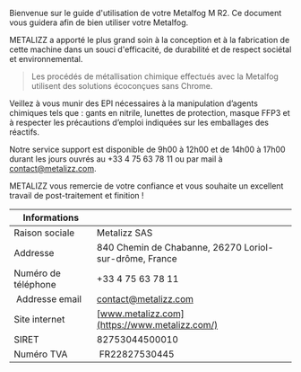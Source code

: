 Bienvenue sur le guide d'utilisation de votre Metalfog M R2. Ce document vous guidera afin de bien utiliser votre Metalfog.

METALIZZ a apporté le plus grand soin à la conception et à la fabrication de cette machine dans un souci d'efficacité, de durabilité et de respect sociétal et environnemental.

> Les procédés de métallisation chimique effectués avec la Metalfog utilisent des solutions écoconçues sans Chrome.

Veillez à vous munir des EPI nécessaires à la manipulation d’agents chimiques tels que : gants en nitrile, lunettes de protection, masque FFP3 et à respecter les précautions d’emploi indiquées sur les emballages des réactifs.

Notre service support est disponible de 9h00 à 12h00 et de 14h00 à 17h00 durant les jours ouvrés au +33 4 75 63 78 11 ou par mail à [contact@metalizz.com](mailto:contact@metalizz.com).

METALIZZ vous remercie de votre confiance et vous souhaite un excellent travail de post-traitement et finition !

| Informations | |
| ---- | ---- |
| Raison sociale | Metalizz SAS |
| Addresse | 840 Chemin de Chabanne, 26270 Loriol-sur-drôme, France |
| Numéro de téléphone | +33 4 75 63 78 11 |
| Addresse email | [contact@metalizz.com](mailto:contact@metalizz.com) |
| Site internet | [www.metalizz.com](https://www.metalizz.com/) |
| SIRET | 82753044500010 |
| Numéro TVA | FR22827530445 |
